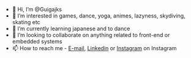 - 👋 Hi, I’m @Guigajks
- 👀 I’m interested in games, dance, yoga, animes, lazyness, skydiving, skating etc 
- 🌱 I’m currently learning japanese and to dance
- 💞️ I’m looking to collaborate on anything related to front-end or embedded systems
- 📫 How to reach me - [E-mail](luiz.gchagas@outlook.com), [Linkedin](https://www.linkedin.com/in/luiz-guilherme-das-chagas-800958156/) or [Instagram](https://www.instagram.com/guigajks/) on Instagram 

<!---
Guigajks/Guigajks is a ✨ special ✨ repository because its `README.md` (this file) appears on your GitHub profile.
You can click the Preview link to take a look at your changes.
--->
